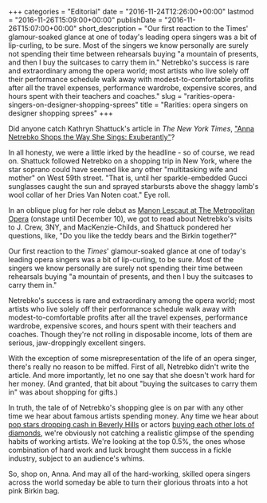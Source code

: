 +++
categories = "Editorial"
date = "2016-11-24T12:26:00+00:00"
lastmod = "2016-11-26T15:09:00+00:00"
publishDate = "2016-11-26T15:07:00+00:00"
short_description = "Our first reaction to the Times&#039; glamour-soaked glance at one of today&#039;s leading opera singers was a bit of lip-curling, to be sure. Most of the singers we know personally are surely not spending their time between rehearsals buying &quot;a mountain of presents, and then I buy the suitcases to carry them in.&quot; Netrebko&#039;s success is rare and extraordinary among the opera world; most artists who live solely off their performance schedule walk away with modest-to-comfortable profits after all the travel expenses, performance wardrobe, expensive scores, and hours spent with their teachers and coaches."
slug = "rarities-opera-singers-on-designer-shopping-sprees"
title = "Rarities: opera singers on designer shopping sprees"
+++

Did anyone catch Kathryn Shattuck's article in *The New York Times*, ["Anna Netrebko Shops the Way She Sings: Exuberantly"](http://www.nytimes.com/2016/11/20/fashion/anna-netrebko-manon-lescaut-opera-shopping.html?_r=0)?

In all honesty, we were a little irked by the headline - so of course, we read on. Shattuck followed Netrebko on a shopping trip in New York, where the star soprano could have seemed like any other "multitasking wife and mother" on West 59th street. "That is, until her sparkle-embedded Gucci sunglasses caught the sun and sprayed starbursts above the shaggy lamb's wool collar of her Dries Van Noten coat." Eye roll.

In an oblique plug for her role debut as [Manon Lescaut at The Metropolitan Opera](http://www.metopera.org/Season/2016-17-Season/manon-lescaut-puccini-tickets/) (onstage until December 10), we got to read about Netrebko's visits to J. Crew, 3NY, and MacKenzie-Childs, and Shattuck pondered her questions, like, "Do you like the teddy bears and the Birkin together?"

Our first reaction to the *Times*' glamour-soaked glance at one of today's leading opera singers was a bit of lip-curling, to be sure. Most of the singers we know personally are surely not spending their time between rehearsals buying "a mountain of presents, and then I buy the suitcases to carry them in." 

Netrebko's success is rare and extraordinary among the opera world; most artists who live solely off their performance schedule walk away with modest-to-comfortable profits after all the travel expenses, performance wardrobe, expensive scores, and hours spent with their teachers and coaches. Though they're not rolling in disposable income, lots of them are serious, jaw-droppingly excellent singers.

With the exception of some misrepresentation of the life of an opera singer, there's really no reason to be miffed. First of all, Netrebko didn't write the article. And more importantly, let no one say that she doesn't work hard for her money. (And granted, that bit about "buying the suitcases to carry them in" was about shopping for gifts.)

In truth, the tale of of Netrebko's shopping glee is on par with any other time we hear about famous artists spending money. Any time we hear about [pop stars dropping cash in Beverly Hills](http://www.dailymail.co.uk/tvshowbiz/article-3453802/Taylor-Swift-treats-high-end-shopping-spree-Kanye-West-says-wants-best-slammed-Grammys.html) or actors [buying each other lots of diamonds](http://www.eonline.com/uk/news/465843/brangelina-s-jewelry-shopping-spree-revealed-brad-pitt-s-splurges-on-diamonds-for-angelina-jolie), we're obviously not catching a realistic glimpse of the spending habits of working artists. We're looking at the top 0.5%, the ones whose combination of hard work and luck brought them success in a fickle industry, subject to an audience's whims.

So, shop on, Anna. And may all of the hard-working, skilled opera singers across the world someday be able to turn their glorious throats into a hot pink Birkin bag.
